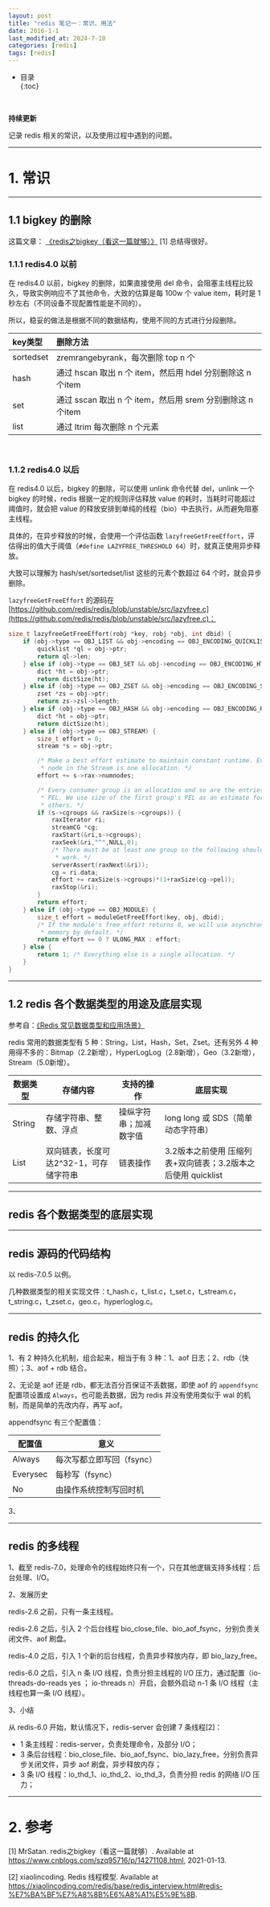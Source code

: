 ```yaml
---
layout: post
title: "redis 笔记一：常识、用法"
date: 2016-1-1
last_modified_at: 2024-7-10
categories: [redis]
tags: [redis]
---
```


* 目录  
{:toc}
<br/>

**持续更新**   

记录 redis 相关的常识，以及使用过程中遇到的问题。    

---

# 1. 常识

---

## 1.1 bigkey 的删除

这篇文章： [《redis之bigkey（看这一篇就够）》](https://www.cnblogs.com/szq95716/p/14271108.html) [1] 总结得很好。    

### 1.1.1 redis4.0 以前    

在 redis4.0 以前，bigkey 的删除，如果直接使用 del 命令，会阻塞主线程比较久，导致实例响应不了其他命令，大致的估算是每 100w 个 value item，耗时是 1 秒左右（不同设备不现配置性能是不同的）。  

所以，稳妥的做法是根据不同的数据结构，使用不同的方式进行分段删除。   

|key类型|删除方法|
|:--|:--|
|sortedset| zremrangebyrank，每次删除 top n 个|
|hash| 通过 hscan 取出 n 个 item，然后用 hdel 分别删除这 n 个item|
|set| 通过 sscan 取出 n 个 item，然后用 srem 分别删除这 n 个item|
|list| 通过 ltrim 每次删除 n 个元素|

<br/>

### 1.1.2 redis4.0 以后 

在 redis4.0 以后，bigkey 的删除，可以使用 unlink 命令代替 del，unlink 一个 bigkey 的时候，redis 根据一定的规则评估释放 value 的耗时，当耗时可能超过阈值时，就会把 value 的释放安排到单纯的线程（bio）中去执行，从而避免阻塞主线程。  

具体的，在异步释放的时候，会使用一个评估函数 `lazyfreeGetFreeEffort`，评估得出的值大于阈值（`#define LAZYFREE_THRESHOLD 64`）时，就真正使用异步释放。  

大致可以理解为 hash/set/sortedset/list 这些的元素个数超过 64 个时，就会异步删除。   

`lazyfreeGetFreeEffort` 的源码在 [https://github.com/redis/redis/blob/unstable/src/lazyfree.c](https://github.com/redis/redis/blob/unstable/src/lazyfree.c)：   

```c
size_t lazyfreeGetFreeEffort(robj *key, robj *obj, int dbid) {
    if (obj->type == OBJ_LIST && obj->encoding == OBJ_ENCODING_QUICKLIST) {
        quicklist *ql = obj->ptr;
        return ql->len;
    } else if (obj->type == OBJ_SET && obj->encoding == OBJ_ENCODING_HT) {
        dict *ht = obj->ptr;
        return dictSize(ht);
    } else if (obj->type == OBJ_ZSET && obj->encoding == OBJ_ENCODING_SKIPLIST){
        zset *zs = obj->ptr;
        return zs->zsl->length;
    } else if (obj->type == OBJ_HASH && obj->encoding == OBJ_ENCODING_HT) {
        dict *ht = obj->ptr;
        return dictSize(ht);
    } else if (obj->type == OBJ_STREAM) {
        size_t effort = 0;
        stream *s = obj->ptr;

        /* Make a best effort estimate to maintain constant runtime. Every macro
         * node in the Stream is one allocation. */
        effort += s->rax->numnodes;

        /* Every consumer group is an allocation and so are the entries in its
         * PEL. We use size of the first group's PEL as an estimate for all
         * others. */
        if (s->cgroups && raxSize(s->cgroups)) {
            raxIterator ri;
            streamCG *cg;
            raxStart(&ri,s->cgroups);
            raxSeek(&ri,"^",NULL,0);
            /* There must be at least one group so the following should always
             * work. */
            serverAssert(raxNext(&ri));
            cg = ri.data;
            effort += raxSize(s->cgroups)*(1+raxSize(cg->pel));
            raxStop(&ri);
        }
        return effort;
    } else if (obj->type == OBJ_MODULE) {
        size_t effort = moduleGetFreeEffort(key, obj, dbid);
        /* If the module's free_effort returns 0, we will use asynchronous free
         * memory by default. */
        return effort == 0 ? ULONG_MAX : effort;
    } else {
        return 1; /* Everything else is a single allocation. */
    }
}
```

---

## 1.2 redis 各个数据类型的用途及底层实现

参考自：[《Redis 常见数据类型和应用场景》](https://xiaolincoding.com/redis/data_struct/command.html)    

redis 常用的数据类型有 5 种：String，List，Hash，Set，Zset。还有另外 4 种用得不多的：Bitmap（2.2新增），HyperLogLog（2.8新增），Geo（3.2新增），Stream（5.0新增）。   

|数据类型|存储内容|支持的操作|底层实现
|--|--|--|--|
|String|存储字符串、整数、浮点|操纵字符串；加减数字值|long long 或 SDS（简单动态字符串）|
|List|双向链表，长度可达2^32-1，可存储字符串|链表操作|3.2版本之前使用 压缩列表+双向链表；3.2版本之后使用 quicklist|


---

## redis 各个数据类型的底层实现


---

## redis 源码的代码结构

以 redis-7.0.5 以例。   

几种数据类型的相关实现文件：t_hash.c，t_list.c，t_set.c，t_stream.c，t_string.c，t_zset.c，geo.c，hyperloglog.c。   


---

## redis 的持久化   

1、有 2 种持久化机制，组合起来，相当于有 3 种：1、aof 日志；2、rdb（快照）；3、aof + rdb 结合。    

2、无论是 aof 还是 rdb，都无法百分百保证不丢数据，即使 aof 的 `appendfsync` 配置项设置成 `Always`，也可能丢数据，因为 redis 并没有使用类似于 wal 的机制，而是简单的先改内存，再写 aof。  

appendfsync 有三个配置值： 

|配置值|意义| 
|--|--|
|Always|每次写都立即写回（fsync）|
|Everysec|每秒写（fsync）|
|No|由操作系统控制写回时机|

3、

---

## redis 的多线程

1、截至 redis-7.0，处理命令的线程始终只有一个，只在其他逻辑支持多线程：后台处理、I/O。     


2、发展历史 

redis-2.6 之前，只有一条主线程。  

redis-2.6 之后，引入 2 个后台线程 bio_close_file、bio_aof_fsync，分别负责关闭文件、aof 刷盘。  

redis-4.0 之后，引入 1 个新的后台线程，负责异步释放内存，即 bio_lazy_free。  

redis-6.0 之后，引入 n 条 I/O 线程，负责分担主线程的 I/O 压力，通过配置（io-threads-do-reads yes ； io-threads n）开启，会额外启动 n-1 条 I/O 线程（主线程也算一条 I/O 线程）。  


3、小结    

从 redis-6.0 开始，默认情况下，redis-server 会创建 7 条线程[2]：   

* 1 条主线程：redis-server，负责处理命令，及部分 I/O；   
* 3 条后台线程：bio_close_file、bio_aof_fsync、bio_lazy_free，分别负责异步关闭文件，异步 aof 刷盘，异步释放内存；     
* 3 条 I/O 线程：io_thd_1、io_thd_2、io_thd_3，负责分担 redis 的网络 I/O 压力；  


---

# 2. 参考

[1] MrSatan. redis之bigkey（看这一篇就够）. Available at https://www.cnblogs.com/szq95716/p/14271108.html, 2021-01-13.    

[2] xiaolincoding. Redis 线程模型. Available at https://xiaolincoding.com/redis/base/redis_interview.html#redis-%E7%BA%BF%E7%A8%8B%E6%A8%A1%E5%9E%8B.   